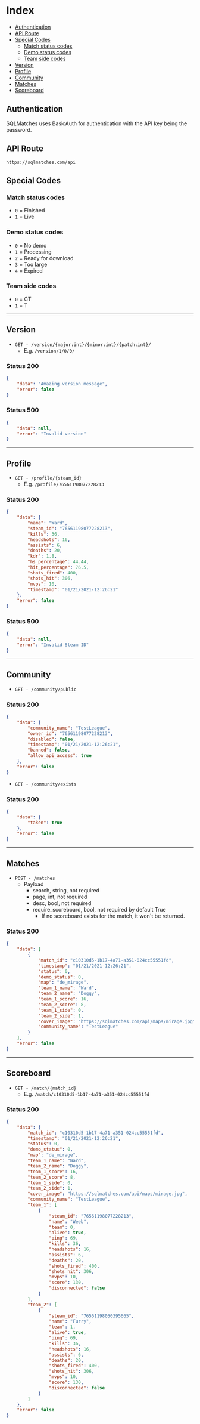 # Index
- [Authentication](#authentication)
- [API Route](#api-route)
- [Special Codes](#special-codes)
    - [Match status codes](#match-status-codes)
    - [Demo status codes](#demo-status-codes)
    - [Team side codes](#team-side-codes)
- [Version](#version)
- [Profile](#profile)
- [Community](#community)
- [Matches](#matches)
- [Scoreboard](#scoreboard)

## Authentication
SQLMatches uses BasicAuth for authentication with the API key being the password.

## API Route
``https://sqlmatches.com/api``

## Special Codes
### Match status codes
- ``0`` = Finished
- ``1`` = Live

### Demo status codes
- ``0`` = No demo
- ``1`` = Processing
- ``2`` = Ready for download
- ``3`` = Too large
- ``4`` = Expired

### Team side codes
- ``0`` = CT
- ``1`` = T

---

## Version
- ``GET - /version/{major:int}/{minor:int}/{patch:int}/``
    - E.g. ``/version/1/0/0/``
### Status 200
```json
{
    "data": "Amazing version message",
    "error": false
}
```
### Status 500
```json
{
    "data": null,
    "error": "Invalid version"
}
```

---

## Profile
- ``GET - /profile/{steam_id}``
    - E.g. ``/profile/76561198077228213``
### Status 200
```json
{
    "data": {
        "name": "Ward",
        "steam_id": "76561198077228213",
        "kills": 36,
        "headshots": 16,
        "assists": 6,
        "deaths": 20,
        "kdr": 1.8,
        "hs_percentage": 44.44,
        "hit_percentage": 76.5,
        "shots_fired": 400,
        "shots_hit": 306,
        "mvps": 10,
        "timestamp": "01/21/2021-12:26:21"
    },
    "error": false
}
```
### Status 500
```json
{
    "data": null,
    "error": "Invalid Steam ID"
}
```

---

## Community
- ``GET - /community/public``
### Status 200
```json
{
    "data": {
        "community_name": "TestLeague",
        "owner_id": "76561198077228213",
        "disabled": false,
        "timestamp": "01/21/2021-12:26:21",
        "banned": false,
        "allow_api_access": true
    },
    "error": false
}
```
- ``GET - /community/exists``
### Status 200
```json
{
    "data": {
        "taken": true
    },
    "error": false
}
```

---

## Matches
- ``POST - /matches``
    - Payload
        - search, string, not required
        - page, int, not required
        - desc, bool, not required
        - require_scoreboard, bool, not required by default True
            - If no scoreboard exists for the match, it won't be returned.
### Status 200
```json
{
    "data": [
        {
            "match_id": "c10310d5-1b17-4a71-a351-024cc55551fd",
            "timestamp": "01/21/2021-12:26:21",
            "status": 0,
            "demo_status": 0,
            "map": "de_mirage",
            "team_1_name": "Ward",
            "team_2_name": "Doggy",
            "team_1_score": 16,
            "team_2_score": 8,
            "team_1_side": 0,
            "team_2_side": 1,
            "cover_image": "https://sqlmatches.com/api/maps/mirage.jpg",
            "community_name": "TestLeague"
        }
    ],
    "error": false
}
```

---

## Scoreboard
- ``GET - /match/{match_id}``
    - E.g. ``/match/c10310d5-1b17-4a71-a351-024cc55551fd``
### Status 200
```json
{
    "data": {
        "match_id": "c10310d5-1b17-4a71-a351-024cc55551fd",
        "timestamp": "01/21/2021-12:26:21",
        "status": 0,
        "demo_status": 0,
        "map": "de_mirage",
        "team_1_name": "Ward",
        "team_2_name": "Doggy",
        "team_1_score": 16,
        "team_2_score": 8,
        "team_1_side": 0,
        "team_2_side": 1,
        "cover_image": "https://sqlmatches.com/api/maps/mirage.jpg",
        "community_name": "TestLeague",
        "team_1": [
            {
                "steam_id": "76561198077228213",
                "name": "Weeb",
                "team": 0,
                "alive": true,
                "ping": 69,
                "kills": 36,
                "headshots": 16,
                "assists": 6,
                "deaths": 20,
                "shots_fired": 400,
                "shots_hit": 306,
                "mvps": 10,
                "score": 130,
                "disconnected": false
            }
        ],
        "team_2": [
            {
                "steam_id": "76561198050395665",
                "name": "Furry",
                "team": 1,
                "alive": true,
                "ping": 69,
                "kills": 36,
                "headshots": 16,
                "assists": 6,
                "deaths": 20,
                "shots_fired": 400,
                "shots_hit": 306,
                "mvps": 10,
                "score": 130,
                "disconnected": false
            }
        ]
    },
    "error": false
}
```